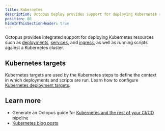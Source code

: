 ```yaml
---
title: Kubernetes
description: Octopus Deploy provides support for deploying Kubernetes resources.
position: 80
hideInThisSectionHeader: true
---
```


Octopus provides integrated support for deploying Kubernetes resources such as [deployments](/docs/deployments/kubernetes-deployments/deploy-container/index.md), [services](/docs/deployments/kubernetes-deployments/deploy-service/index.md), and [ingress](/docs/deployments/kubernetes-deployments/deploy-ingress/index.md), as well as running scripts against a Kubernetes cluster.

## Kubernetes targets

Kubernetes targets are used by the Kubernetes steps to define the context in which deployments and scripts are run. Learn how to configure [Kubernetes deployment targets](/docs/infrastructure/deployment-targets/kubernetes-target/index.md).

## Learn more

- Generate an Octopus guide for [Kubernetes and the rest of your CI/CD pipeline](https://octopus.com/docs/guides?destination=Kubernetes)
- [Kubernetes blog posts](https://octopus.com/blog/tag/kubernetes)
